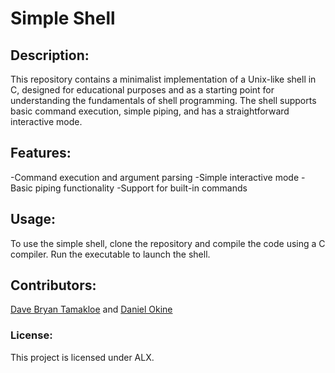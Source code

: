 # Simple Shell

## Description:
This repository contains a minimalist implementation of a Unix-like shell in C, designed for educational purposes and as a starting point for understanding the fundamentals of shell programming. The shell supports basic command execution, simple piping, and has a straightforward interactive mode.

## Features:

-Command execution and argument parsing
-Simple interactive mode
-Basic piping functionality
-Support for built-in commands

## Usage:
To use the simple shell, clone the repository and compile the code using a C compiler. Run the executable to launch the shell.

## Contributors:
[Dave Bryan Tamakloe](https://github.com/DaveBryan001) and [Daniel Okine](https://github.com/niito99)

### License:
This project is licensed under ALX.

